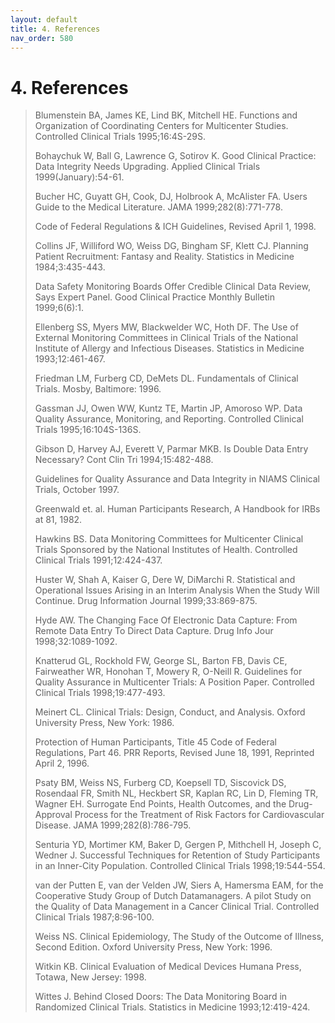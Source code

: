 ```yaml
---
layout: default
title: 4. References
nav_order: 580
---
```


# 4. References

> Blumenstein BA, James KE, Lind BK, Mitchell HE. Functions and
> Organization of Coordinating Centers for Multicenter Studies.
> Controlled Clinical Trials 1995;16:4S-29S.
>
> Bohaychuk W, Ball G, Lawrence G, Sotirov K. Good Clinical Practice:
> Data Integrity Needs Upgrading. Applied Clinical Trials
> 1999(January):54-61.
>
> Bucher HC, Guyatt GH, Cook, DJ, Holbrook A, McAlister FA. Users Guide
> to the Medical Literature. JAMA 1999;282(8):771-778.
>
> Code of Federal Regulations & ICH Guidelines, Revised April 1, 1998.
>
> Collins JF, Williford WO, Weiss DG, Bingham SF, Klett CJ. Planning
> Patient Recruitment: Fantasy and Reality. Statistics in Medicine
> 1984;3:435-443.
>
> Data Safety Monitoring Boards Offer Credible Clinical Data Review,
> Says Expert Panel. Good Clinical Practice Monthly Bulletin
> 1999;6(6):1.
>
> Ellenberg SS, Myers MW, Blackwelder WC, Hoth DF. The Use of External
> Monitoring Committees in Clinical Trials of the National Institute of
> Allergy and Infectious Diseases. Statistics in Medicine
> 1993;12:461-467.
>
> Friedman LM, Furberg CD, DeMets DL. Fundamentals of Clinical Trials.
> Mosby, Baltimore: 1996.
>
> Gassman JJ, Owen WW, Kuntz TE, Martin JP, Amoroso WP. Data Quality
> Assurance, Monitoring, and Reporting. Controlled Clinical Trials
> 1995;16:104S-136S.
>
> Gibson D, Harvey AJ, Everett V, Parmar MKB. Is Double Data Entry
> Necessary? Cont Clin Tri 1994;15:482-488.
>
> Guidelines for Quality Assurance and Data Integrity in NIAMS Clinical
> Trials, October 1997.
>
> Greenwald et. al. Human Participants Research, A Handbook for IRBs at
> 81, 1982.
>
> Hawkins BS. Data Monitoring Committees for Multicenter Clinical Trials
> Sponsored by the National Institutes of Health. Controlled Clinical
> Trials 1991;12:424-437.
>
> Huster W, Shah A, Kaiser G, Dere W, DiMarchi R. Statistical and
> Operational Issues Arising in an Interim Analysis When the Study Will
> Continue. Drug Information Journal 1999;33:869-875.
>
> Hyde AW. The Changing Face Of Electronic Data Capture: From Remote
> Data Entry To Direct Data Capture. Drug Info Jour 1998;32:1089-1092.
>
> Knatterud GL, Rockhold FW, George SL, Barton FB, Davis CE, Fairweather
> WR, Honohan T, Mowery R, O-Neill R. Guidelines for Quality Assurance
> in Multicenter Trials: A Position Paper. Controlled Clinical Trials
> 1998;19:477-493.
>
> Meinert CL. Clinical Trials: Design, Conduct, and Analysis. Oxford
> University Press, New York: 1986.
>
> Protection of Human Participants, Title 45 Code of Federal
> Regulations, Part 46. PRR Reports, Revised June 18, 1991, Reprinted
> April 2, 1996.
>
> Psaty BM, Weiss NS, Furberg CD, Koepsell TD, Siscovick DS, Rosendaal
> FR, Smith NL, Heckbert SR, Kaplan RC, Lin D, Fleming TR, Wagner EH.
> Surrogate End Points, Health Outcomes, and the Drug-Approval Process
> for the Treatment of Risk Factors for Cardiovascular Disease. JAMA
> 1999;282(8):786-795.
>
> Senturia YD, Mortimer KM, Baker D, Gergen P, Mithchell H, Joseph C,
> Wedner J. Successful Techniques for Retention of Study Participants in
> an Inner-City Population. Controlled Clinical Trials 1998;19:544-554.
>
> van der Putten E, van der Velden JW, Siers A, Hamersma EAM, for the
> Cooperative Study Group of Dutch Datamanagers. A pilot Study on the
> Quality of Data Management in a Cancer Clinical Trial. Controlled
> Clinical Trials 1987;8:96-100.
>
> Weiss NS. Clinical Epidemiology, The Study of the Outcome of Illness,
> Second Edition. Oxford University Press, New York: 1996.
>
> Witkin KB. Clinical Evaluation of Medical Devices Humana Press,
> Totawa, New Jersey: 1998.
>
> Wittes J. Behind Closed Doors: The Data Monitoring Board in Randomized
> Clinical Trials. Statistics in Medicine 1993;12:419-424.

